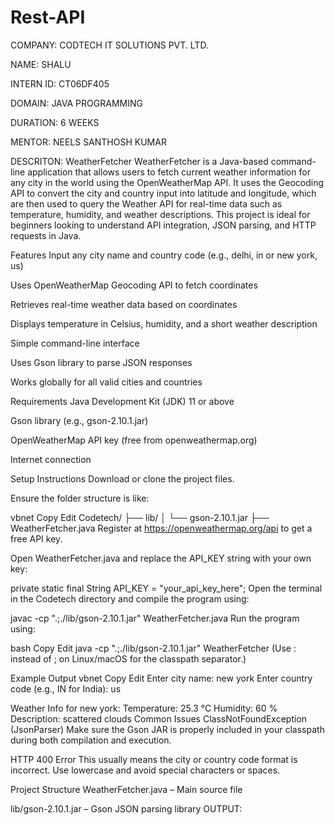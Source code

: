 # Rest-API

COMPANY: CODTECH IT SOLUTIONS PVT. LTD.

NAME: SHALU

INTERN ID: CT06DF405

DOMAIN: JAVA PROGRAMMING

DURATION: 6 WEEKS

MENTOR: NEELS SANTHOSH KUMAR

DESCRITON: 
WeatherFetcher
WeatherFetcher is a Java-based command-line application that allows users to fetch current weather information for any city in the world using the OpenWeatherMap API. It uses the Geocoding API to convert the city and country input into latitude and longitude, which are then used to query the Weather API for real-time data such as temperature, humidity, and weather descriptions. This project is ideal for beginners looking to understand API integration, JSON parsing, and HTTP requests in Java.

Features
Input any city name and country code (e.g., delhi, in or new york, us)

Uses OpenWeatherMap Geocoding API to fetch coordinates

Retrieves real-time weather data based on coordinates

Displays temperature in Celsius, humidity, and a short weather description

Simple command-line interface

Uses Gson library to parse JSON responses

Works globally for all valid cities and countries

Requirements
Java Development Kit (JDK) 11 or above

Gson library (e.g., gson-2.10.1.jar)

OpenWeatherMap API key (free from openweathermap.org)

Internet connection

Setup Instructions
Download or clone the project files.

Ensure the folder structure is like:

vbnet
Copy
Edit
Codetech/
├── lib/
│   └── gson-2.10.1.jar
├── WeatherFetcher.java
Register at https://openweathermap.org/api to get a free API key.

Open WeatherFetcher.java and replace the API_KEY string with your own key:


private static final String API_KEY = "your_api_key_here";
Open the terminal in the Codetech directory and compile the program using:

javac -cp ".;./lib/gson-2.10.1.jar" WeatherFetcher.java
Run the program using:

bash
Copy
Edit
java -cp ".;./lib/gson-2.10.1.jar" WeatherFetcher
(Use : instead of ; on Linux/macOS for the classpath separator.)

Example Output
vbnet
Copy
Edit
Enter city name: new york
Enter country code (e.g., IN for India): us

Weather Info for new york:
Temperature: 25.3 °C
Humidity: 60 %
Description: scattered clouds
Common Issues
ClassNotFoundException (JsonParser)
Make sure the Gson JAR is properly included in your classpath during both compilation and execution.

HTTP 400 Error
This usually means the city or country code format is incorrect. Use lowercase and avoid special characters or spaces.

Project Structure
WeatherFetcher.java – Main source file

lib/gson-2.10.1.jar – Gson JSON parsing library
OUTPUT:

